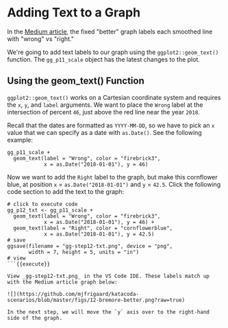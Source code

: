 # Adding Text to a Graph

In the [Medium article](https://medium.economist.com/mistakes-weve-drawn-a-few-8cdd8a42d368), the fixed "better" graph labels each smoothed line with "wrong" vs "right."

We're going to add text labels to our graph using the `ggplot2::geom_text()` function. The `gg_p11_scale` object has the latest changes to the plot.

## Using the geom_text() Function

`ggplot2::geom_text()` works on a Cartesian coordinate system and requires the `x`, `y`, and `label` arguments. We want to place the `Wrong` label at the intersection of percent `46`, just above the red line near the year `2018`.

Recall that the dates are formatted as `YYYY-MM-DD`, so we have to pick an `x` value that we can specify as a date with `as.Date()`. See the following example:

```
gg_p11_scale +
  geom_text(label = "Wrong", color = "firebrick3",
            x = as.Date("2018-01-01"), y = 46)
```

Now we want to add the `Right` label to the graph, but make this cornflower blue, at position `x` = `as.Date("2018-01-01")` and `y` = `42.5`. Click the following code section to add the text to the graph:

```
# click to execute code
gg_p12_txt <- gg_p11_scale +
  geom_text(label = "Wrong", color = "firebrick3",
            x = as.Date("2018-01-01"), y = 46) +
  geom_text(label = "Right", color = "cornflowerblue",
            x = as.Date("2018-01-01"), y = 42.5)
# save
ggsave(filename = "gg-step12-txt.png", device = "png",
       width = 7, height = 5, units = "in")
# view
```{{execute}}

View _gg-step12-txt.png_ in the VS Code IDE. These labels match up with the Medium article graph below:

![](https://github.com/mjfrigaard/katacoda-scenarios/blob/master/figs/12-bremore-better.png?raw=true)

In the next step, we will move the `y` axis over to the right-hand side of the graph.
